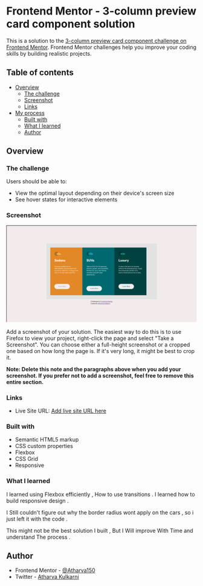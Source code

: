 # Frontend Mentor - 3-column preview card component solution

This is a solution to the [3-column preview card component challenge on Frontend Mentor](https://www.frontendmentor.io/challenges/3column-preview-card-component-pH92eAR2-). Frontend Mentor challenges help you improve your coding skills by building realistic projects.

## Table of contents

- [Overview](#overview)
  - [The challenge](#the-challenge)
  - [Screenshot](#screenshot)
  - [Links](#links)
- [My process](#my-process)
  - [Built with](#built-with)
  - [What I learned](#what-i-learned)
  - [Author](#author)


## Overview

### The challenge

Users should be able to:

- View the optimal layout depending on their device's screen size
- See hover states for interactive elements

### Screenshot

![](./images/Screenshot.png)

Add a screenshot of your solution. The easiest way to do this is to use Firefox to view your project, right-click the page and select "Take a Screenshot". You can choose either a full-height screenshot or a cropped one based on how long the page is. If it's very long, it might be best to crop it.


**Note: Delete this note and the paragraphs above when you add your screenshot. If you prefer not to add a screenshot, feel free to remove this entire section.**

### Links

- Live Site URL: [Add live site URL here](https://your-live-site-url.com)


### Built with

- Semantic HTML5 markup
- CSS custom properties
- Flexbox
- CSS Grid
- Responsive


### What I learned
I learned using Flexbox efficiently , How to use transitions .
I learned how to build responsive design .


I Still couldn't figure out why the border radius wont apply on the cars , so i just left it with the code .

This might not be the best solution I built , But I Will improve With Time and understand The process .


## Author
- Frontend Mentor - [@Atharva150](https://www.frontendmentor.io/profile/Atharva150yourusername)
- Twitter - [Atharva Kulkarni](https://x.com/Atharva64783515?t=y_GlXUv4JHLoD2XTEUYI5w&s=09)

